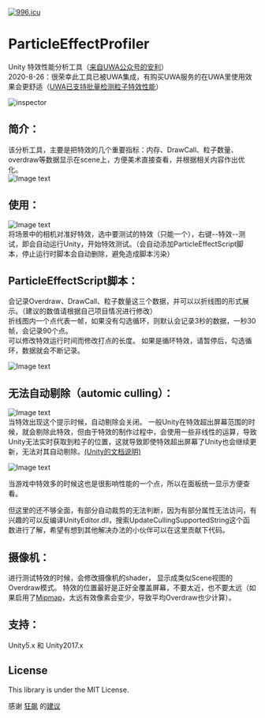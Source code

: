 <a href="https://996.icu"><img src="https://img.shields.io/badge/link-996.icu-red.svg" alt="996.icu"></a>
# ParticleEffectProfiler
Unity 特效性能分析工具（[来自UWA公众号的安利](https://mp.weixin.qq.com/s/bKUwKw6VeJzk8fqIyKYjVQ)）  
2020-8-26：很荣幸此工具已被UWA集成，有购买UWA服务的在UWA里使用效果会更舒适（[UWA已支持批量检测粒子特效性能](https://mp.weixin.qq.com/s/Bdb3O8O6Ve3Zav9oQEiVjA)）

![inspector](https://github.com/sunbrando/ParticleEffectProfiler/blob/master/Document/jdfw%20(1).gif)

简介：
---
该分析工具，主要是把特效的几个重要指标：内存、DrawCall、粒子数量、overdraw等数据显示在scene上，方便美术直接查看，并根据相关内容作出优化。  
![Image text](https://github.com/sunbrando/ParticleEffectProfiler/blob/master/Document/QQ%E6%88%AA%E5%9B%BE20190910215020.png)

使用：
---
![Image text](https://github.com/sunbrando/ParticleEffectProfiler/blob/master/Document/QQ%E6%88%AA%E5%9B%BE20190126165417.png)  
将场景中的相机对准好特效，选中要测试的特效（只能一个），右键--特效--测试，即会自动运行Unity，开始特效测试。（会自动添加ParticleEffectScript脚本，停止运行时脚本会自动删除，避免造成脚本污染）  

ParticleEffectScript脚本：
---
会记录Overdraw、DrawCall、粒子数量这三个数据，并可以以折线图的形式展示。（建议的数值请根据自己项目情况进行修改）  
折线图内一个点代表一帧，如果没有勾选循环，则默认会记录3秒的数据，一秒30帧，会记录90个点。  
可以修改特效运行时间而修改打点的长度。
如果是循环特效，请暂停后，勾选循环，数据就会不断记录。

![Image text](https://github.com/sunbrando/ParticleEffectProfiler/blob/master/Document/QQ%E6%88%AA%E5%9B%BE20190126174343.png)  

无法自动剔除（automic culling）：
---
![Image text](https://github.com/sunbrando/ParticleEffectProfiler/blob/master/Document/QQ%E5%9B%BE%E7%89%8720190126171957.png)  
当特效出现这个提示时候，自动剔除会关闭。
一般Unity在特效超出屏幕范围的时候，就会剔除此特效，但由于特效的制作过程中，会使用一些非线性的运算，导致Unity无法实时获取到粒子的位置，这就导致即使特效超出屏幕了Unity也会继续更新，无法对其自动剔除。[(Unity的文档说明)](https://docs.unity3d.com/ScriptReference/ParticleSystem-automaticCullingEnabled.html)

![Image text](https://github.com/sunbrando/ParticleEffectProfiler/blob/master/Document/QQ%E6%88%AA%E5%9B%BE20190126174337.png) 

当游戏中特效多的时候这也是很影响性能的一个点，所以在面板统一显示方便查看。

但这里的还不够全面，有部分自动裁剪的无法判断，因为有部分属性无法访问，有兴趣的可以反编译UnityEditor.dll，搜索UpdateCullingSupportedString这个函数进行了解，希望有想到其他解决办法的小伙伴可以在这里贡献下代码。  

摄像机：
---
进行测试特效的时候，会修改摄像机的shader， 显示成类似Scene视图的Overdraw模式。
特效的位置最好是正好全覆盖屏幕，不要太近，也不要太远（如果启用了[Mipmap](https://learnopengl-cn.github.io/01%20Getting%20started/06%20Textures/#_4)，太远有效像素会变少，导致平均Overdraw也少计算）。

支持：
---
Unity5.x 和 Unity2017.x

License
---
This library is under the MIT License.

感谢 [狂飙](https://github.com/networm) 的[建议](https://networm.me/2019/07/28/unity-particle-effect-profiler/)
